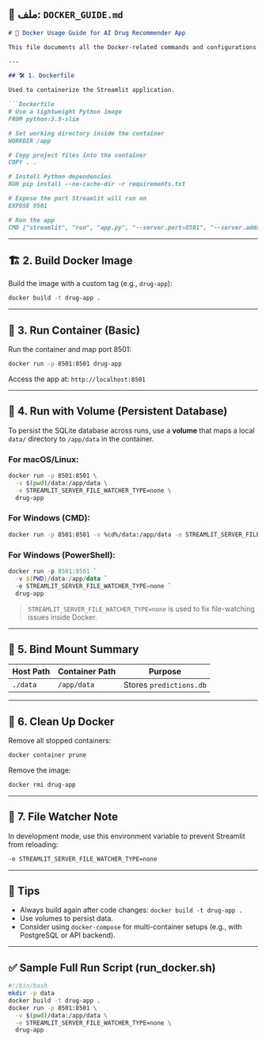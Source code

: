 

## 📄 ملف: `DOCKER_GUIDE.md`

````markdown
# 🐳 Docker Usage Guide for AI Drug Recommender App

This file documents all the Docker-related commands and configurations used in this project—from basics to advanced usage with volumes and environment variables.

---

## 🛠️ 1. Dockerfile

Used to containerize the Streamlit application.

```Dockerfile
# Use a lightweight Python image
FROM python:3.9-slim

# Set working directory inside the container
WORKDIR /app

# Copy project files into the container
COPY . .

# Install Python dependencies
RUN pip install --no-cache-dir -r requirements.txt

# Expose the port Streamlit will run on
EXPOSE 8501

# Run the app
CMD ["streamlit", "run", "app.py", "--server.port=8501", "--server.address=0.0.0.0"]
````

---

## 🏗️ 2. Build Docker Image

Build the image with a custom tag (e.g., `drug-app`):

```bash
docker build -t drug-app .
```

---

## 🚀 3. Run Container (Basic)

Run the container and map port 8501:

```bash
docker run -p 8501:8501 drug-app
```

Access the app at:
`http://localhost:8501`

---

## 💾 4. Run with Volume (Persistent Database)

To persist the SQLite database across runs, use a **volume** that maps a local `data/` directory to `/app/data` in the container.

### For macOS/Linux:

```bash
docker run -p 8501:8501 \
  -v $(pwd)/data:/app/data \
  -e STREAMLIT_SERVER_FILE_WATCHER_TYPE=none \
  drug-app
```

### For Windows (CMD):

```bash
docker run -p 8501:8501 -v %cd%/data:/app/data -e STREAMLIT_SERVER_FILE_WATCHER_TYPE=none drug-app
```

### For Windows (PowerShell):

```powershell
docker run -p 8501:8501 `
  -v ${PWD}/data:/app/data `
  -e STREAMLIT_SERVER_FILE_WATCHER_TYPE=none `
  drug-app
```

> `STREAMLIT_SERVER_FILE_WATCHER_TYPE=none` is used to fix file-watching issues inside Docker.

---

## 📂 5. Bind Mount Summary

| Host Path | Container Path | Purpose                 |
| --------- | -------------- | ----------------------- |
| `./data`  | `/app/data`    | Stores `predictions.db` |

---

## 🧼 6. Clean Up Docker

Remove all stopped containers:

```bash
docker container prune
```

Remove the image:

```bash
docker rmi drug-app
```

---

## 📝 7. File Watcher Note

In development mode, use this environment variable to prevent Streamlit from reloading:

```bash
-e STREAMLIT_SERVER_FILE_WATCHER_TYPE=none
```

---

## 📌 Tips

* Always build again after code changes: `docker build -t drug-app .`
* Use volumes to persist data.
* Consider using `docker-compose` for multi-container setups (e.g., with PostgreSQL or API backend).

---

## ✅ Sample Full Run Script (run\_docker.sh)

```bash
#!/bin/bash
mkdir -p data
docker build -t drug-app .
docker run -p 8501:8501 \
  -v $(pwd)/data:/app/data \
  -e STREAMLIT_SERVER_FILE_WATCHER_TYPE=none \
  drug-app


